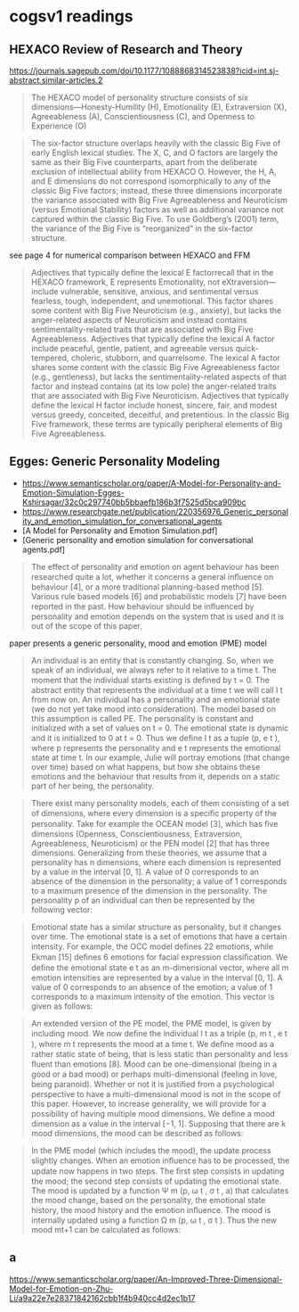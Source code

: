 # cogsv1 readings

## HEXACO Review of Research and Theory
https://journals.sagepub.com/doi/10.1177/1088868314523838?icid=int.sj-abstract.similar-articles.2

> The HEXACO model of personality structure consists of six dimensions—Honesty-Humility (H), Emotionality (E), Extraversion (X), Agreeableness (A), Conscientiousness (C), and Openness to Experience (O)

> The six-factor structure overlaps heavily with the classic Big Five of early English lexical studies. The X, C, and O factors are largely the same as their Big Five counterparts, apart from the deliberate exclusion of intellectual ability from HEXACO O. However, the H, A, and E dimensions do not correspond isomorphically to any of the classic Big Five factors; instead, these three dimensions incorporate the variance associated with Big Five Agreeableness and Neuroticism (versus Emotional Stability) factors as well as additional variance not captured within the classic Big Five. To use Goldberg’s (2001) term, the variance of the Big Five is “reorganized” in the six-factor structure.

see page 4 for numerical comparison between HEXACO and FFM

> Adjectives that typically define the lexical E factorrecall that in the HEXACO framework, E represents Emotionality, not eXtraversion—include vulnerable, sensitive, anxious, and sentimental versus fearless, tough, independent, and unemotional. This factor shares some content with Big Five Neuroticism (e.g., anxiety), but lacks the anger-related aspects of Neuroticism and instead contains sentimentality-related traits that are associated with Big Five Agreeableness. Adjectives that typically define the lexical A factor include peaceful, gentle, patient, and agreeable versus quick-tempered, choleric, stubborn, and quarrelsome. The lexical A factor shares some content with the classic Big Five Agreeableness factor (e.g., gentleness), but lacks the sentimentality-related aspects of that factor and instead contains (at its low pole) the anger-related traits that are associated with Big Five Neuroticism. Adjectives that typically define the lexical H factor include honest, sincere, fair, and modest versus greedy, conceited, deceitful, and pretentious. In the classic Big Five framework, these terms are typically peripheral elements of Big Five Agreeableness.

## Egges: Generic Personality Modeling
- https://www.semanticscholar.org/paper/A-Model-for-Personality-and-Emotion-Simulation-Egges-Kshirsagar/32c0c297740bb5bbaefb186b3f7525d5bca909bc
- https://www.researchgate.net/publication/220356976_Generic_personality_and_emotion_simulation_for_conversational_agents
- [A Model for Personality and Emotion Simulation.pdf]
- [Generic personality and emotion simulation for conversational agents.pdf]

> The effect of personality and emotion on agent behaviour has been researched quite a lot, whether it concerns a general inﬂuence on behaviour [4], or a more traditional planning-based method [5]. Various rule based models [6] and probabilistic models [7] have been reported in the past. How behaviour should be inﬂuenced by personality and emotion depends on the system that is used and it is out of the scope of this paper.

paper presents a generic personality, mood and emotion (PME) model

> An individual is an entity that is constantly changing. So, when we speak of an individual, we always refer to it relative to a time t. The moment that the individual starts existing is deﬁned by t = 0. The abstract entity that represents the individual at a time t we will call I t from now on. An individual has a personality and an emotional state (we do not yet take mood into consideration). The model based on this assumption is called PE. The personality is constant and initialized with a set of values on t = 0. The emotional state is dynamic and it is initialized to 0 at t = 0. Thus we deﬁne I t as a tuple (p, e t ), where p represents the personality and e t represents the emotional state at time t. In our example, Julie will portray emotions (that change over time) based on what happens, but how she obtains these emotions and the behaviour that results from it, depends on a static part of her being, the personality.

> There exist many personality models, each of them consisting of a set of dimensions, where every dimension is a speciﬁc property of the personality. Take for example the OCEAN model [3], which has ﬁve dimensions (Openness, Conscientiousness, Extraversion, Agreeableness, Neuroticism) or the PEN model [2] that has three dimensions. Generalizing from these theories, we assume that a personality has n dimensions, where each dimension is represented by a value in the interval [0, 1]. A value of 0 corresponds to an absence of the dimension in the personality; a value of 1 corresponds to a maximum presence of the dimension in the personality. The personality p of an individual can then be represented by the following vector:

> Emotional state has a similar structure as personality, but it changes over time. The emotional state is a set of emotions that have a certain intensity. For example, the OCC model deﬁnes 22 emotions, while Ekman [15] deﬁnes 6 emotions for facial expression classiﬁcation. We deﬁne the emotional state e t as an m-dimensional vector, where all m emotion intensities are represented by a value in the interval [0, 1]. A value of 0 corresponds to an absence of the emotion; a value of 1 corresponds to a maximum intensity of the emotion. This vector is given as follows:

> An extended version of the PE model, the PME model, is given by including mood. We now deﬁne the individual I t as a triple (p, m t , e t ), where m t represents the mood at a time t. We deﬁne mood as a rather static state of being, that is less static than personality and less ﬂuent than emotions [8]. Mood can be one-dimensional (being in a good or a bad mood) or perhaps multi-dimensional (feeling in love, being paranoid). Whether or not it is justiﬁed from a psychological perspective to have a multi-dimensional mood is not in the scope of this paper. However, to increase generality, we will provide for a possibility of having multiple mood dimensions. We deﬁne a mood dimension as a value in the interval [−1, 1]. Supposing that there are k mood dimensions, the mood can be described as follows:

> In the PME model (which includes the mood), the update process slightly changes. When an emotion inﬂuence has to be processed, the update now happens in two steps. The ﬁrst step consists in updating the mood; the second step consists of updating the emotional state. The mood is updated by a function Ψ m (p, ω t , σ t , a) that calculates the mood change, based on the personality, the emotional state history, the mood history and the emotion inﬂuence. The mood is internally updated using a function Ω m (p, ω t , σ t ). Thus the new mood mt+1  can be calculated as follows:

## a
https://www.semanticscholar.org/paper/An-Improved-Three-Dimensional-Model-for-Emotion-on-Zhu-Li/a9a22e7e28371842162cbb1f4b940cc4d2ec1b17
